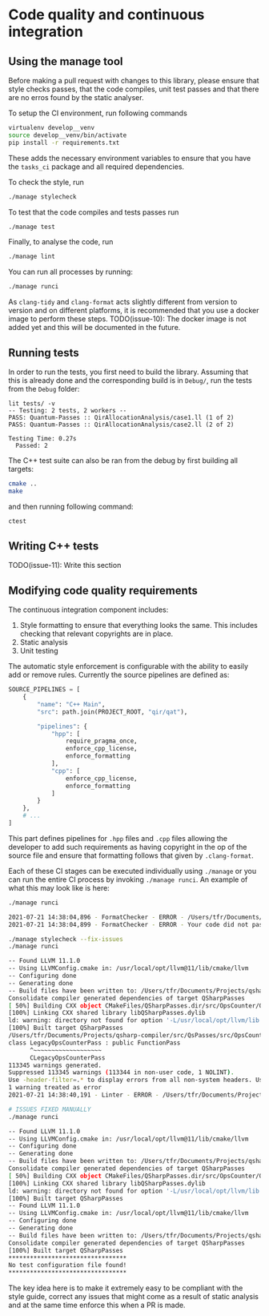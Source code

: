 # Code quality and continuous integration

## Using the manage tool

Before making a pull request with changes to this library, please ensure that
style checks passes, that the code compiles, unit test passes and that there are
no erros found by the static analyser.

To setup the CI environment, run following commands

```sh
virtualenv develop__venv
source develop__venv/bin/activate
pip install -r requirements.txt
```

These adds the necessary environment variables to ensure that you have the
`tasks_ci` package and all required dependencies.

To check the style, run

```sh
./manage stylecheck
```

To test that the code compiles and tests passes run

```sh
./manage test
```

Finally, to analyse the code, run

```sh
./manage lint
```

You can run all processes by running:

```sh
./manage runci
```

As `clang-tidy` and `clang-format` acts slightly different from version to
version and on different platforms, it is recommended that you use a docker
image to perform these steps. TODO(issue-10): The docker image is not added yet
and this will be documented in the future.

## Running tests

In order to run the tests, you first need to build the library. Assuming that
this is already done and the corresponding build is in `Debug/`, run the tests
from the `Debug` folder:

```
lit tests/ -v
-- Testing: 2 tests, 2 workers --
PASS: Quantum-Passes :: QirAllocationAnalysis/case1.ll (1 of 2)
PASS: Quantum-Passes :: QirAllocationAnalysis/case2.ll (2 of 2)

Testing Time: 0.27s
  Passed: 2
```

The C++ test suite can also be ran from the debug by first building all targets:

```sh
cmake ..
make
```

and then running following command:

```sh
ctest
```

## Writing C++ tests

TODO(issue-11): Write this section

## Modifying code quality requirements

The continuous integration component includes:

1. Style formatting to ensure that everything looks the same. This includes
   checking that relevant copyrights are in place.
2. Static analysis
3. Unit testing

The automatic style enforcement is configurable with the ability to easily add
or remove rules. Currently the source pipelines are defined as:

```python
SOURCE_PIPELINES = [
    {
        "name": "C++ Main",
        "src": path.join(PROJECT_ROOT, "qir/qat"),

        "pipelines": {
            "hpp": [
                require_pragma_once,
                enforce_cpp_license,
                enforce_formatting
            ],
            "cpp": [
                enforce_cpp_license,
                enforce_formatting
            ]
        }
    },
    # ...
]
```

This part defines pipelines for `.hpp` files and `.cpp` files allowing the
developer to add such requirements as having copyright in the op of the source
file and ensure that formatting follows that given by `.clang-format`.

Each of these CI stages can be executed individually using `./manage` or you can
run the entire CI process by invoking `./manage runci`. An example of what this
may look like is here:

```sh
./manage runci

2021-07-21 14:38:04,896 - FormatChecker - ERROR - /Users/tfr/Documents/Projects/qsharp-compiler/src/QsPasses/src/OpsCounter/OpsCounter.cpp was not correctly formatted.
2021-07-21 14:38:04,899 - FormatChecker - ERROR - Your code did not pass formatting.

./manage stylecheck --fix-issues
./manage runci

-- Found LLVM 11.1.0
-- Using LLVMConfig.cmake in: /usr/local/opt/llvm@11/lib/cmake/llvm
-- Configuring done
-- Generating done
-- Build files have been written to: /Users/tfr/Documents/Projects/qsharp-compiler/src/QsPasses/Debug
Consolidate compiler generated dependencies of target QSharpPasses
[ 50%] Building CXX object CMakeFiles/QSharpPasses.dir/src/OpsCounter/OpsCounter.cpp.o
[100%] Linking CXX shared library libQSharpPasses.dylib
ld: warning: directory not found for option '-L/usr/local/opt/llvm/lib'
[100%] Built target QSharpPasses
/Users/tfr/Documents/Projects/qsharp-compiler/src/QsPasses/src/OpsCounter/OpsCounter.cpp:29:7: error: invalid case style for class 'LegacyOpsCounterPass' [readability-identifier-naming,-warnings-as-errors]
class LegacyOpsCounterPass : public FunctionPass
      ^~~~~~~~~~~~~~~~~~~~
      CLegacyOpsCounterPass
113345 warnings generated.
Suppressed 113345 warnings (113344 in non-user code, 1 NOLINT).
Use -header-filter=.* to display errors from all non-system headers. Use -system-headers to display errors from system headers as well.
1 warning treated as error
2021-07-21 14:38:40,191 - Linter - ERROR - /Users/tfr/Documents/Projects/qsharp-compiler/src/QsPasses/src/OpsCounter/OpsCounter.cpp failed static analysis

# ISSUES FIXED MANUALLY
./manage runci

-- Found LLVM 11.1.0
-- Using LLVMConfig.cmake in: /usr/local/opt/llvm@11/lib/cmake/llvm
-- Configuring done
-- Generating done
-- Build files have been written to: /Users/tfr/Documents/Projects/qsharp-compiler/src/QsPasses/Debug
Consolidate compiler generated dependencies of target QSharpPasses
[ 50%] Building CXX object CMakeFiles/QSharpPasses.dir/src/OpsCounter/OpsCounter.cpp.o
[100%] Linking CXX shared library libQSharpPasses.dylib
ld: warning: directory not found for option '-L/usr/local/opt/llvm/lib'
[100%] Built target QSharpPasses
-- Found LLVM 11.1.0
-- Using LLVMConfig.cmake in: /usr/local/opt/llvm@11/lib/cmake/llvm
-- Configuring done
-- Generating done
-- Build files have been written to: /Users/tfr/Documents/Projects/qsharp-compiler/src/QsPasses/Debug
Consolidate compiler generated dependencies of target QSharpPasses
[100%] Built target QSharpPasses
*********************************
No test configuration file found!
*********************************
```

The key idea here is to make it extremely easy to be compliant with the style
guide, correct any issues that might come as a result of static analysis and at
the same time enforce this when a PR is made.
